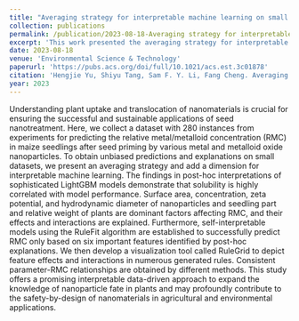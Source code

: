 ```yaml
---
title: "Averaging strategy for interpretable machine learning on small datasets to understand element uptake after seed nanotreatment"
collection: publications
permalink: /publication/2023-08-18-Averaging strategy for interpretable machine learning on small datasets to understand element uptake after seed nanotreatment
excerpt: 'This work presented the averaging strategy for interpretable machine learning to understand the uptake and translocation of nanoparticles in crop seedlings after seed nanotreatment.'
date: 2023-08-18
venue: 'Environmental Science & Technology'
paperurl: 'https://pubs.acs.org/doi/full/10.1021/acs.est.3c01878'
citation: 'Hengjie Yu, Shiyu Tang, Sam F. Y. Li, Fang Cheng. Averaging strategy for interpretable machine learning on small datasets to understand element uptake after seed nanotreatment. Environmental Science & Technology, 2023, 57(34): 12760-12770.'
year: 2023
---
```


Understanding plant uptake and translocation of nanomaterials is crucial for ensuring the successful and sustainable applications of seed nanotreatment. Here, we collect a dataset with 280 instances from experiments for predicting the relative metal/metalloid concentration (RMC) in maize seedlings after seed priming by various metal and metalloid oxide nanoparticles. To obtain unbiased predictions and explanations on small datasets, we present an averaging strategy and add a dimension for interpretable machine learning. The findings in post-hoc interpretations of sophisticated LightGBM models demonstrate that solubility is highly correlated with model performance. Surface area, concentration, zeta potential, and hydrodynamic diameter of nanoparticles and seedling part and relative weight of plants are dominant factors affecting RMC, and their effects and interactions are explained. Furthermore, self-interpretable models using the RuleFit algorithm are established to successfully predict RMC only based on six important features identified by post-hoc explanations. We then develop a visualization tool called RuleGrid to depict feature effects and interactions in numerous generated rules. Consistent parameter-RMC relationships are obtained by different methods. This study offers a promising interpretable data-driven approach to expand the knowledge of nanoparticle fate in plants and may profoundly contribute to the safety-by-design of nanomaterials in agricultural and environmental applications.
